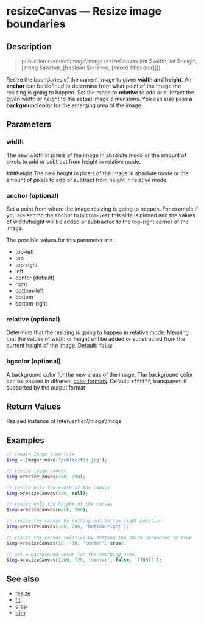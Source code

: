 # resizeCanvas — Resize image boundaries

## Description

> public Intervention\Image\Image resizeCanvas (int $width, int $height, [string $anchor, [boolean $relative, [mixed $bgcolor]]])

Resize the boundaries of the current image to given **width and height**. An **anchor** can be defined to determine from what point of the image the resizing is going to happen. Set the mode to **relative** to add or subtract the given width or height to the actual image dimensions. You can also pass a **background color** for the emerging area of the image.


## Parameters

### width
The new width in pixels of the image in absolute mode or the amount of pixels to add or subtract from height in relative mode.

###height
The new height in pixels of the image in absolute mode or the amount of pixels to add or subtract from height in relative mode.

### anchor (optional)
Set a point from where the image resizing is going to happen. For example if you are setting the anchor to ```bottom-left``` this side is pinned and the values of width/height will be added or subtracted to the top-right corner of the image.

The possible values for this parameter are:

- top-left
- top
- top-right
- left
- center (default)
- right
- bottom-left
- bottom
- bottom-right


### relative (optional)
Determine that the resizing is going to happen in relative mode. Meaning that the values of width or height will be added or substracted from the current height of the image. Default: ```false```


### bgcolor (optional)
A background color for the new areas of the image. The background color can be passed in different [color formats](/getting_started/formats). Default: ```#ffffff```, transparent if supported by the output format


## Return Values
Resized instance of Intervention\Image\Image

## Examples

```php
// create Image from file
$img = Image::make('public/foo.jpg');

// resize image canvas
$img->resizeCanvas(300, 200);

// resize only the width of the canvas
$img->resizeCanvas(300, null);

// resize only the height of the canvas
$img->resizeCanvas(null, 200);

// resize the canvas by cutting out bottom right position
$img->resizeCanvas(300, 200, 'bottom-right');

// resize the canvas relative by setting the third parameter to true
$img->resizeCanvas(10, -10, 'center', true);

// set a background-color for the emerging area
$img->resizeCanvas(1280, 720, 'center', false, 'ff00ff');
```


## See also

- [resize](/api/resize)
- [fit](/api/fit)
- [crop](/api/crop)
- [trim](/api/trim)
